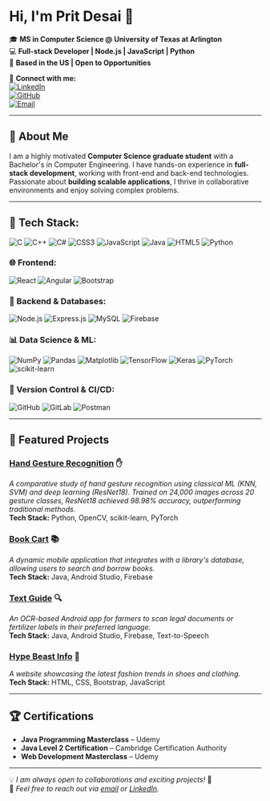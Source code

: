 # Hi, I'm Prit Desai 👋  

🎓 **MS in Computer Science @ University of Texas at Arlington**  
💻 **Full-stack Developer | Node.js | JavaScript | Python**  
📍 **Based in the US | Open to Opportunities**  

🔗 **Connect with me:**  
[![LinkedIn](https://img.shields.io/badge/LinkedIn-Profile-blue?style=flat&logo=linkedin)](https://www.linkedin.com/in/prit-desai-36545412b/)  
[![GitHub](https://img.shields.io/badge/GitHub-Profile-black?style=flat&logo=github)](https://github.com/prit2410)  
[![Email](https://img.shields.io/badge/Email-Contact-red?style=flat&logo=gmail)](mailto:pxd0534@mavs.uta.edu)  

---

## 🚀 About Me  
I am a highly motivated **Computer Science graduate student** with a Bachelor's in Computer Engineering. I have hands-on experience in **full-stack development**, working with front-end and back-end technologies. Passionate about **building scalable applications**, I thrive in collaborative environments and enjoy solving complex problems.  

---

## 🚀 Tech Stack:

![C](https://img.shields.io/badge/C-A8B9CC?style=for-the-badge&logo=c&logoColor=white)
![C++](https://img.shields.io/badge/C%2B%2B-00599C?style=for-the-badge&logo=c%2B%2B&logoColor=white)
![C#](https://img.shields.io/badge/C%23-239120?style=for-the-badge&logo=c-sharp&logoColor=white)
![CSS3](https://img.shields.io/badge/CSS3-1572B6?style=for-the-badge&logo=css3&logoColor=white)
![JavaScript](https://img.shields.io/badge/JavaScript-F7DF1E?style=for-the-badge&logo=javascript&logoColor=black)
![Java](https://img.shields.io/badge/Java-ED8B00?style=for-the-badge&logo=java&logoColor=white)
![HTML5](https://img.shields.io/badge/HTML5-E34F26?style=for-the-badge&logo=html5&logoColor=white)
![Python](https://img.shields.io/badge/Python-3776AB?style=for-the-badge&logo=python&logoColor=white)

### 🌐 Frontend:
![React](https://img.shields.io/badge/React-20232A?style=for-the-badge&logo=react&logoColor=61DAFB)
![Angular](https://img.shields.io/badge/Angular-DD0031?style=for-the-badge&logo=angular&logoColor=white)
![Bootstrap](https://img.shields.io/badge/Bootstrap-563D7C?style=for-the-badge&logo=bootstrap&logoColor=white)

### 🔧 Backend & Databases:
![Node.js](https://img.shields.io/badge/Node.js-43853D?style=for-the-badge&logo=node.js&logoColor=white)
![Express.js](https://img.shields.io/badge/Express.js-000000?style=for-the-badge&logo=express&logoColor=white)
![MySQL](https://img.shields.io/badge/MySQL-4479A1?style=for-the-badge&logo=mysql&logoColor=white)
![Firebase](https://img.shields.io/badge/Firebase-ffca28?style=for-the-badge&logo=firebase&logoColor=black)

### 📊 Data Science & ML:
![NumPy](https://img.shields.io/badge/NumPy-013243?style=for-the-badge&logo=numpy&logoColor=white)
![Pandas](https://img.shields.io/badge/Pandas-150458?style=for-the-badge&logo=pandas&logoColor=white)
![Matplotlib](https://img.shields.io/badge/Matplotlib-0076A8?style=for-the-badge&logo=python&logoColor=white)
![TensorFlow](https://img.shields.io/badge/TensorFlow-FF6F00?style=for-the-badge&logo=tensorflow&logoColor=white)
![Keras](https://img.shields.io/badge/Keras-D00000?style=for-the-badge&logo=keras&logoColor=white)
![PyTorch](https://img.shields.io/badge/PyTorch-EE4C2C?style=for-the-badge&logo=pytorch&logoColor=white)
![scikit-learn](https://img.shields.io/badge/scikit--learn-F7931E?style=for-the-badge&logo=scikit-learn&logoColor=white)

### 📜 Version Control & CI/CD:
![GitHub](https://img.shields.io/badge/GitHub-181717?style=for-the-badge&logo=github&logoColor=white)
![GitLab](https://img.shields.io/badge/GitLab-FCA121?style=for-the-badge&logo=gitlab&logoColor=white)
![Postman](https://img.shields.io/badge/Postman-FF6C37?style=for-the-badge&logo=postman&logoColor=white)
 

---

## 📌 Featured Projects  

### **[Hand Gesture Recognition](https://github.com/prit2410/Hand-Gesture-Recognition)** ✋  
*A comparative study of hand gesture recognition using classical ML (KNN, SVM) and deep learning (ResNet18). Trained on 24,000 images across 20 gesture classes, ResNet18 achieved 98.98% accuracy, outperforming traditional methods.*  
**Tech Stack:** Python, OpenCV, scikit-learn, PyTorch  

### **[Book Cart](https://github.com/prit2410/BookCartLibraryApp)** 📚  
*A dynamic mobile application that integrates with a library's database, allowing users to search and borrow books.*  
**Tech Stack:** Java, Android Studio, Firebase  

### **[Text Guide](https://github.com/prit2410/TextGuideVersion3.0)** 🔍  
*An OCR-based Android app for farmers to scan legal documents or fertilizer labels in their preferred language.*  
**Tech Stack:** Java, Android Studio, Firebase, Text-to-Speech  

### **[Hype Beast Info](https://github.com/prit2410/hype-beast-info)** 👟  
*A website showcasing the latest fashion trends in shoes and clothing.*  
**Tech Stack:** HTML, CSS, Bootstrap, JavaScript  

---

## 🏆 Certifications  
- **Java Programming Masterclass** – Udemy  
- **Java Level 2 Certification** – Cambridge Certification Authority  
- **Web Development Masterclass** – Udemy  

---  

💡 *I am always open to collaborations and exciting projects!* 🚀  
📩 *Feel free to reach out via [email](mailto:pxd0534@mavs.uta.edu) or [LinkedIn](https://www.linkedin.com/in/prit-desai-36545412b/).*  
